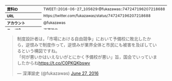 <table style="font-size: 9pt; width: 610px; margin-bottom: 20px; height: 80px;">
<tbody>
    <tr>
        <th align=left>資料ID</th>
        <td align=left>TWEET::2016-06-27_105629:@fukazawas::747247196207218688</td>
    </tr>
    <tr>
        <th align=left>URL</th>
        <td align=left>https://twitter.com/fukazawas/status/747247196207218688</td>
    </tr>
    <tr>
        <th align=left>アカウント</th>
        <td align=left>@fukazawas</td>
    </tr>
    <tr>
        <th align=left>ユーザ名</th>
        <td align=left>深澤諭史</td>
    </tr>
    <tr>
        <th align=left>ツイートの記録日時</th>
        <td align=left>created_at 2022-08-24_1034</td>
    </tr>
</tbody>
</table>
<blockquote class="twitter-tweet" data-width="450"  data-lang="ja"><p lang="ja" dir="ltr">制度設計者は，「市場における自由競争」において予備校に敗北したから，逆恨みで制度作って，逆恨みが業界全体と市民にも被害を及ぼしているという構図ですね。<br>「何が悪いかはいえないがとにかく予備校が悪い」旨，国会でいっていましたからね<a href="https://t.co/C0PKQKbswv">https://t.co/C0PKQKbswv</a></p>&mdash; 深澤諭史 (@fukazawas) <a href="https://twitter.com/fukazawas/status/747247196207218688?ref_src=twsrc%5Etfw">June 27, 2016</a></blockquote>
<script async src="https://platform.twitter.com/widgets.js" charset="utf-8"></script>


